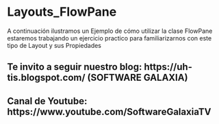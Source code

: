 # Layouts_FlowPane
A continuación ilustramos un Ejemplo de cómo utilizar la clase FlowPane estaremos trabajando un ejercicio practico para familiarizarnos con este tipo de Layout y sus Propiedades

<h2>Te invito a seguir nuestro blog: https://uh-tis.blogspot.com/ (SOFTWARE GALAXIA)</h2>
<h2>Canal de Youtube: https://www.youtube.com/SoftwareGalaxiaTV</h2>
